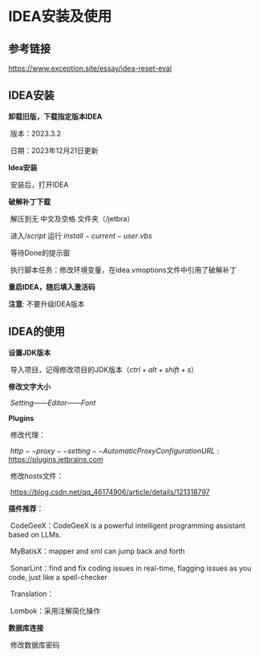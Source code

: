 # IDEA安装及使用

## 参考链接

<https://www.exception.site/essay/idea-reset-eval>


## IDEA安装

**卸载旧版，下载指定版本IDEA**

​	版本：2023.3.2

​	日期：2023年12月21日更新



**Idea安装**

​	安装后，打开IDEA



**破解补丁下载**

​	解压到无  中文及空格  文件夹（/jetbra）

​	进入$/script$ 运行 $install-current-user.vbs$ 

​	等待Done的提示窗

​	执行脚本任务：修改环境变量，在idea.vmoptions文件中引用了破解补丁



**重启IDEA，随后填入激活码**



**注意**: 不要升级IDEA版本



## IDEA的使用



**设置JDK版本**

​	导入项目，记得修改项目的JDK版本（$ctrl + alt + shift + s$）



**修改文字大小**

​	$Setting——Editor——Font$ 



**Plugins** 

​	修改代理：

​		$http--proxy--setting--AutomaticProxyConfigurationURL$  : https://plugins.jetbrains.com

​	修改$hosts$文件：

​		https://blog.csdn.net/qq_46174906/article/details/121318797

**插件推荐**：

​	CodeGeeX：CodeGeeX is a powerful intelligent programming assistant based on LLMs.

​	MyBatisX：mapper and xml can jump back and forth

​	SonarLint：find and fix coding issues in real-time, flagging issues as you code, just like a spell-checker

​	Translation：

​	Lombok：采用注解简化操作



**数据库连接**

​	修改数据库密码



